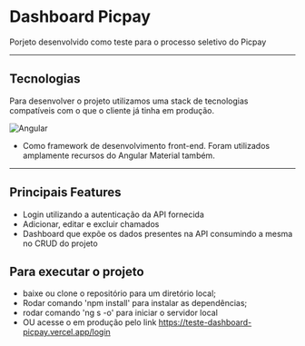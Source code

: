 # Dashboard Picpay
 Porjeto desenvolvido como teste para o processo seletivo do Picpay

---
## Tecnologias 

Para desenvolver o projeto utilizamos uma stack de tecnologias compatíveis com o que o cliente já tinha em produção.
  
   ![Angular](https://img.shields.io/badge/angular-%23DD0031.svg?style=for-the-badge&logo=angular&logoColor=white)
   - Como framework de desenvolvimento front-end. Foram utilizados amplamente recursos do Angular Material também.

---

## Principais Features

- Login utilizando a autenticação da API fornecida
- Adicionar, editar e excluir chamados 
- Dashboard que expõe os dados presentes na API consumindo a mesma no CRUD do projeto

## Para executar o projeto
- baixe ou clone o repositório para um diretório local;
- Rodar comando 'npm install' para instalar as dependências;
- rodar comando 'ng s -o' para iniciar o servidor local
- OU acesse o em produção pelo link https://teste-dashboard-picpay.vercel.app/login



